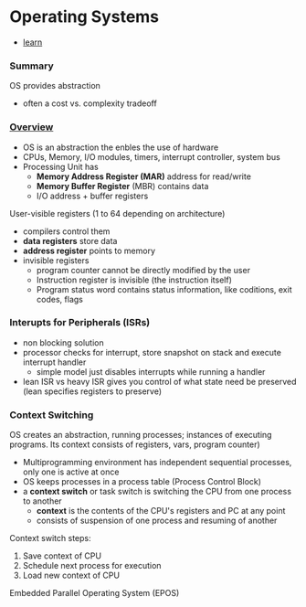# Operating Systems
- [learn](https://learn.uwaterloo.ca/d2l/le/content/372772/Home)
### Summary
OS provides abstraction
- often a cost vs. complexity tradeoff

### [Overview](https://learn.uwaterloo.ca/d2l/le/content/372772/viewContent/2065318/View)
- OS is an abstraction the enbles the use of hardware
- CPUs, Memory, I/O modules, timers, interrupt controller, system bus
- Processing Unit has
  - **Memory Address Register (MAR)** address for read/write
  - **Memory Buffer Register** (MBR) contains data 
  - I/O address + buffer registers

User-visible registers (1 to 64 depending on architecture)
- compilers control them
- **data registers** store data
- **address register** points to memory 
- invisible registers
  - program counter cannot be directly modified by the user
  - Instruction register is invisible (the instruction itself)
  - Program status word contains status information, like coditions, exit codes, flags

### Interupts for Peripherals (ISRs)
- non blocking solution 
- processor checks for interrupt, store snapshot on stack and execute interrupt handler
  - simple model just disables interrupts while running a handler
- lean ISR vs heavy ISR gives you control of what state need be preserved (lean specifies registers to preserve)

### Context Switching
OS creates an abstraction, running processes; instances of executing programs. Its context consists of registers, vars, program counter)
- Multiprogramming environment has independent sequential processes, only one is active at once
- OS keeps processes in a process table (Process Control Block)
- a **context switch** or task switch is switching the CPU from one process to another
  - **context** is the contents of the CPU's registers and PC at any point
  - consists of suspension of one process and resuming of another

Context switch steps:

1. Save context of CPU
2. Schedule next process for execution
3. Load new context of CPU

Embedded Parallel Operating System (EPOS)
